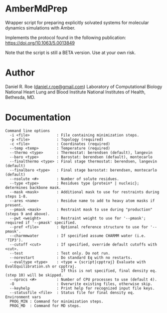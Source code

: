 AmberMdPrep
===========

Wrapper script for preparing explicitly solvated systems for molecular dynamics simulations with Amber.

Implements the protocol found in the following publication: https://doi.org/10.1063/5.0013849

Note that the script is still a BETA version. Use at your own risk.

Author
======
Daniel R. Roe (<daniel.r.roe@gmail.com>)
Laboratory of Computational Biology
National Heart Lung and Blood Institute
National Institutes of Health, Bethesda, MD.

Documentation
=============
```
Command line options
  -i <file>            : File containing minimization steps.
  -p <file>            : Topology (required)
  -c <file>            : Coordinates (required)
  --temp <temp>        : Temperature (required)
  --thermo <type>      : Thermostat: berendsen (default), langevin
  --baro <type>        : Barostat: berendsen (default), montecarlo
  --finalthermo <type> : Final stage thermostat: berendsen, langevin (default)
  --finalbaro <type>   : Final stage barostat: berendsen, montecarlo (default)
  --nsolute <#>        : Number of solute residues.
  --type <type>        : Residues type {protein* | nucleic}; determines backbone mask.
  --mask <mask>        : Additional mask to use for restraints during steps 1-8.
  --ares <name>        : Residue name to add to heavy atom masks if present.
  --pmask <mask>       : Restraint mask to use during "production" (steps 9 and above).
  --pwt <weight>       : Restraint weight to use for '--pmask'; required if '--pmask' specified.
  --pref <file>        : Optional reference structure to use for '--pmask'.
  --charmmwater        : If specified assume CHARMM water (i.e. 'TIP3').
  --cutoff <cut>       : If specified, override default cutoffs with <cut>.
  --test               : Test only. Do not run.
  --norestart          : Do standard Eq with no restarts.
  --evaltype <type>    : <type = {script|cpptraj} Evaluate with EvalEquilibration.sh or cpptraj.
                         If this is not specified, final density eq. (step 10) will be skipped.
  --nprocs <#>         : Number of CPU processes to use (default 4).
  -O                   : Overwrite existing files, otherwise skip.
  --keyhelp            : Print help for recognized input file keys.
  --statusfile <file>  : Status file for final density eq.
Environment vars
  PROG_MIN : Command for minimization steps.
  PROG_MD  : Command for MD steps.
```
